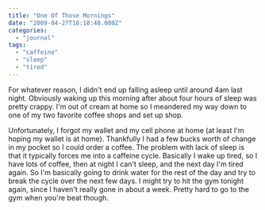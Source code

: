 ```yaml
---
title: "One Of Those Mornings"
date: "2009-04-27T18:18:48.000Z"
categories: 
  - "journal"
tags: 
  - "caffeine"
  - "sleep"
  - "tired"
---
```


For whatever reason, I didn't end up falling asleep until around 4am last night. Obviously waking up this morning after about four hours of sleep was pretty crappy. I'm out of cream at home so I meandered my way down to one of my two favorite coffee shops and set up shop.

Unfortunately, I forgot my wallet and my cell phone at home (at least I'm hoping my wallet is at home). Thankfully I had a few bucks worth of change in my pocket so I could order a coffee. The problem with lack of sleep is that it typically forces me into a caffeine cycle. Basically I wake up tired, so I have lots of coffee, then at night I can't sleep, and the next day I'm tired again. So I'm basically going to drink water for the rest of the day and try to break the cycle over the next few days. I might try to hit the gym tonight again, since I haven't really gone in about a week. Pretty hard to go to the gym when you're beat though.

